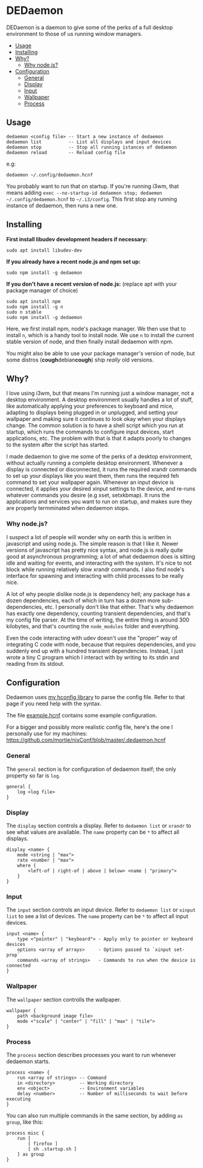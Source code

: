 # DEDaemon

DEDaemon is a daemon to give some of the perks of a full desktop environment to
those of us running window managers.

<!-- toc -->

- [Usage](#usage)
- [Installing](#installing)
- [Why?](#why)
  * [Why node.js?](#why-nodejs)
- [Configuration](#configuration)
  * [General](#general)
  * [Display](#display)
  * [Input](#input)
  * [Wallpaper](#wallpaper)
  * [Process](#process)

<!-- tocstop -->

## Usage

```
dedaemon <config file> -- Start a new instance of dedaemon
dedaemon list          -- List all displays and input devices
dedaemon stop          -- Stop all running istances of dedaemon
dedaemon reload        -- Reload config file
```

e.g:

`dedaemon ~/.config/dedaemon.hcnf`

You probably want to run that on startup. If you're running i3wm, that means
adding `exec --no-startup-id dedaemon stop; dedaemon ~/.config/dedaemon.hcnf` to
`~/.i3/config`. This first stop any running instance of dedaemon, then runs a
new one.

## Installing

**First install libudev development headers if necessary:**

```
sudo apt install libudev-dev
```

**If you already have a recent node.js and npm set up:**

```
sudo npm install -g dedaemon
```

**If you don't have a recent version of node.js:** (replace apt with your
package manager of choice)

```
sudo apt install npm
sudo npm install -g n
sudo n stable
sudo npm install -g dedaemon
```

Here, we first install npm, node's package manager. We then use that to install
`n`, which is a handy tool to install node. We use `n` to install the
current stable version of node, and then finally install dedaemon with npm.

You might also be able to use your package manager's version of node, but some
distros (**cough**debian**cough**) ship _really_ old versions.

## Why?

I love using i3wm, but that means I'm running just a window manager, not a
desktop environment. A desktop environment usually handles a lot of stuff, like
automatically applying your preferences to keyboard and mice, adapting to
displays being plugged in or unplugged, and setting your wallpaper and making
sure it continues to look okay when your displays change. The common solution
is to have a shell script which you run at startup, which runs the commands to
configure input devices, start applications, etc. The problem with that is that
it adapts poorly to changes to the system after the script has started.

I made dedaemon to give me some of the perks of a desktop environment, without
actually running a complete desktop environment. Whenever a display is
connected or disconnected, it runs the required xrandr commands to set up your
displays like you want them, then runs the required feh command to set your
wallpaper again. Whenever an input device is connected, it applies your desired
xinput settings to the device, and re-runs whatever commands you desire
(e.g xset, setxkbmap). It runs the applications and services you want to run on
startup, and makes sure they are properly termminated when dedaemon stops.

### Why node.js?

I suspect a lot of people will wonder why on earth this is written in
javascript and using node.js. The simple reason is that I like it. Newer
versions of javascript has pretty nice syntax, and node.js is really quite good
at asynchronous programming; a lot of what dedaemon does is sitting idle and
waiting for events, and interacting with the system. It's nice to not block
while running relatively slow xrandr commands. I also find node's interface for
spawning and interacting with child processes to be really nice.

A lot of why people dislike node.js is dependency hell; any package has a dozen
dependencies, each of which in turn has a dozen more sub-dependencies, etc. I
personally don't like that either. That's why dedaemon has exactly one
dependency, counting transient dependencies, and that's my config file parser.
At the time of writing, the entire thing is around 300 kilobytes, and that's
counting the `node_modules` folder and everything. 

Even the code interacting with udev doesn't use the "proper" way of integrating
C code with node, because that requires dependencies, and you suddenly end up
with a hundred transient dependencies. Instead, I just wrote a tiny C program
which I interact with by writing to its stdin and reading from its stdout.

## Configuration

Dedaemon uses [my hconfig library](https://github.com/mortie/hconfig#syntax)
to parse the config file. Refer to that page if you need help with the syntax.

The file
[example.hcnf](https://git.mort.coffee/mort/dedaemon/src/master/example.hcnf)
contains some example configuration.

For a bigger and possibly more realistic config file, here's the one I
personally use for my machines:
https://github.com/mortie/nixConf/blob/master/.dedaemon.hcnf

### General

The `general` section is for configuration of dedaemon itself; the only
property so far is `log`.

```
general {
	log <log file>
}
```

### Display

The `display` section controls a display. Refer to `dedaemon list` or `xrandr`
to see what values are available. The `name` property can be `*` to affect all
displays.

```
display <name> {
	mode <string | "max">
	rate <number | "max">
	where {
		<left-of | right-of | above | below> <name | "primary">
	}
}
```

### Input

The `input` section controls an input device. Refer to `dedaemon list` or
`xinput list` to see a list of devices. The `name` property can be `*` to
affect all input devices.

```
input <name> {
	type <"pointer" | "keyboard"> - Apply only to pointer or keyboard devices
	options <array of arrays>     - Options passed to `xinput set-prop`
	commands <array of strings>   - Commands to run when the device is connected
}
```

### Wallpaper

The `wallpaper` section controlls the wallpaper.

```
wallpaper {
	path <background image file>
	mode <"scale" | "center" | "fill" | "max" | "tile">
}
```

### Process

The `process` section describes processes you want to run whenever dedaemon
starts.

```
process <name> {
	run <array of strings> -- Command
	in <directory>         -- Working directory
	env <object>           -- Environment variables
	delay <number>         -- Number of milliseconds to wait before executing
}
```

You can also run multiple commands in the same section, by adding `as group`,
like this:

```
process misc {
	run [
		[ firefox ]
		[ sh .startup.sh ]
	] as group
}
```
